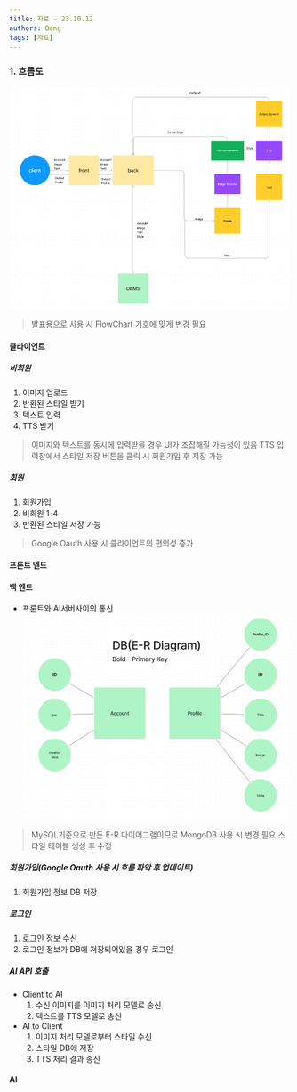 ```yaml
---
title: 자료 - 23.10.12
authors: Bang
tags: [자료]
---
```


### 1. 흐름도
![FlowChart](심볼변경필요.png)
> 발표용으로 사용 시 FlowChart 기호에 맞게 변경 필요

#### 클라이언트
##### 비회원
  1. 이미지 업로드
  2. 반환된 스타일 받기
  3. 텍스트 입력
  4. TTS 받기
  >이미지와 텍스트를 동시에 입력받을 경우 UI가 조잡해질 가능성이 있음
  >TTS 입력창에서 스타일 저장 버튼을 클릭 시 회원가입 후 저장 가능

##### 회원
  1. 회원가입
  2. 비회원 1-4
  3. 반환된 스타일 저장 가능
  >Google Oauth 사용 시 클라이언트의 편의성 증가
 
#### 프론트 엔드

#### 백 엔드
- 프론트와 AI서버사이의 통신
![DB](e-r.png)
>MySQL기준으로 만든 E-R 다이어그램이므로 MongoDB 사용 시 변경 필요
>스타일 테이블 생성 후 수정


##### 회원가입(Google Oauth 사용 시 흐름 파악 후 업데이트)
  1. 회원가입 정보 DB 저장

##### 로그인
  1. 로그인 정보 수신
  2. 로그인 정보가 DB에 저장되어있을 경우 로그인

##### AI API 호출
* Client to AI
  1. 수신 이미지를 이미지 처리 모델로 송신
  2. 텍스트를 TTS 모델로 송신
* AI to Client
  1. 이미지 처리 모델로부터 스타일 수신
  2. 스타일 DB에 저장
  3. TTS 처리 결과 송신


#### AI

